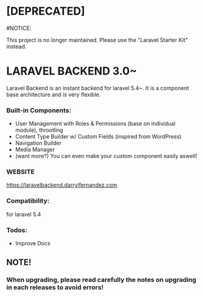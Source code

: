 # [DEPRECATED]

#NOTICE:

This project is no longer maintained. Please use the "Laravel Starter Kit" instead.

# LARAVEL BACKEND 3.0~

Laravel Backend is an instant backend for laravel 5.4~. It is a component base architecture and is very flexible.

### Built-in Components:
  - User Management with Roles & Permissions (base on individual module), throotling
  - Content Type Builder w/ Custom Fields (inspired from WordPress)
  - Navigation Builder
  - Media Manager
  - (want more?) You can even make your custom component easily aswell!

### WEBSITE

https://laravelbackend.darrylfernandez.com

### Compatibility:

for laravel 5.4

### Todos:
  - Improve Docs

## NOTE!
### When upgrading, please read carefully the notes on upgrading in each releases to avoid errors!
